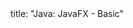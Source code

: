 <frontmatter>
title: "Java: JavaFX - Basic"
</frontmatter>

<include src="index-body.md" boilerplate />
